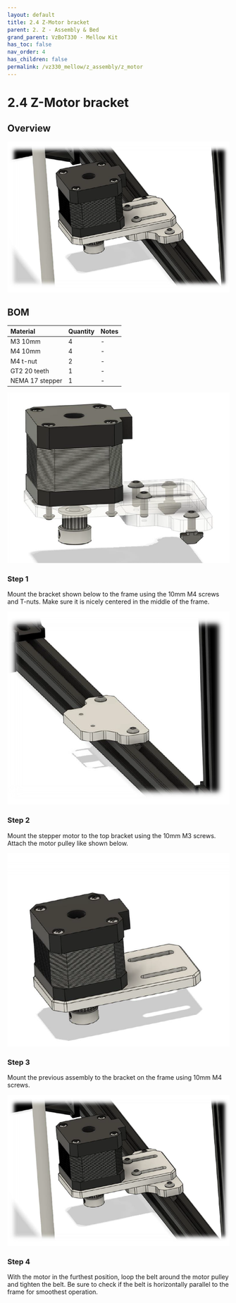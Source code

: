 ```yaml
---
layout: default
title: 2.4 Z-Motor bracket
parent: 2. Z - Assembly & Bed
grand_parent: VzBoT330 - Mellow Kit
has_toc: false
nav_order: 4
has_children: false
permalink: /vz330_mellow/z_assembly/z_motor
---
```


# 2.4 Z-Motor bracket

## Overview

![Z-Motor overview](../../assets/images/manual/vz330_mellow/z_assembly/z_motor/overview.png)

## BOM

| Material        | Quantity          | Notes |
|:-------------|:------------------|:------|
| M3 10mm           | 4 | -  |
| M4 10mm | 4 | - |
| M4 t-nut | 2 | - |
| GT2 20 teeth | 1 | - |
| NEMA 17 stepper | 1 | - |

![Z-Motor details](../../assets/images/manual/vz330_mellow/z_assembly/z_motor/details.png)

### Step 1

Mount the bracket shown below to the frame using the 10mm M4 screws and T-nuts. Make sure it is nicely centered in the middle of the frame.

![Step 1](../../assets/images/manual/vz330_mellow/z_assembly/z_motor/step1.png)

### Step 2

Mount the stepper motor to the top bracket using the 10mm M3 screws. Attach the motor pulley like shown below.

![Step 2](../../assets/images/manual/vz330_mellow/z_assembly/z_motor/step2.png)

### Step 3

Mount the previous assembly to the bracket on the frame using 10mm M4 screws.

![Step 3](../../assets/images/manual/vz330_mellow/z_assembly/z_motor/step3.png)

### Step 4

With the motor in the furthest position, loop the belt around the motor pulley and tighten the belt. Be sure to check if the belt is horizontally parallel to the frame for smoothest operation.